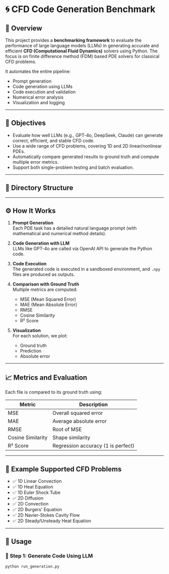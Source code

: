 # 🌀 CFD Code Generation Benchmark

## 📌 Overview

This project provides a **benchmarking framework** to evaluate the performance of large language models (LLMs) in generating accurate and efficient **CFD (Computational Fluid Dynamics)** solvers using Python. The focus is on finite difference method (FDM) based PDE solvers for classical CFD problems.

It automates the entire pipeline:
- Prompt generation
- Code generation using LLMs
- Code execution and validation
- Numerical error analysis
- Visualization and logging

---

## 🎯 Objectives

- Evaluate how well LLMs (e.g., GPT-4o, DeepSeek, Claude) can generate correct, efficient, and stable CFD code.
- Use a wide range of CFD problems, covering 1D and 2D linear/nonlinear PDEs.
- Automatically compare generated results to ground truth and compute multiple error metrics.
- Support both single-problem testing and batch evaluation.

---

## 📂 Directory Structure



---

## ⚙️ How It Works

1. **Prompt Generation**  
   Each PDE task has a detailed natural language prompt (with mathematical and numerical method details).

2. **Code Generation with LLM**  
   LLMs like GPT-4o are called via OpenAI API to generate the Python code.

3. **Code Execution**  
   The generated code is executed in a sandboxed environment, and `.npy` files are produced as outputs.

4. **Comparison with Ground Truth**  
   Multiple metrics are computed:  
   - MSE (Mean Squared Error)  
   - MAE (Mean Absolute Error)  
   - RMSE  
   - Cosine Similarity  
   - R² Score

5. **Visualization**  
   For each solution, we plot:
   - Ground truth
   - Prediction
   - Absolute error

---

## 📈 Metrics and Evaluation

Each file is compared to its ground truth using:

| Metric              | Description                         |
|---------------------|-------------------------------------|
| MSE                 | Overall squared error               |
| MAE                 | Average absolute error              |
| RMSE                | Root of MSE                         |
| Cosine Similarity   | Shape similarity                    |
| R² Score            | Regression accuracy (1 is perfect)  |

---

## 🧪 Example Supported CFD Problems

- ✅ 1D Linear Convection
- ✅ 1D Heat Equation
- ✅ 1D Euler Shock Tube
- ✅ 2D Diffusion
- ✅ 2D Convection
- ✅ 2D Burgers' Equation
- ✅ 2D Navier-Stokes Cavity Flow
- ✅ 2D Steady/Unsteady Heat Equation

---

## 🚀 Usage

### 🔹 Step 1: Generate Code Using LLM

```bash
python run_generation.py



